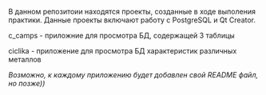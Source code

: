 В данном репозитоии находятся проекты, созданные в ходе выполения практики.
Данные проекты включают работу с PostgreSQL и Qt Creator.

c_camps - приложние для просмотра БД, содержащей 3 таблицы

ciclika - приложение для просмотра БД характеристик различных металлов

*Возможно, к каждому приложению будет добавлен свой README файл, но позже))*
